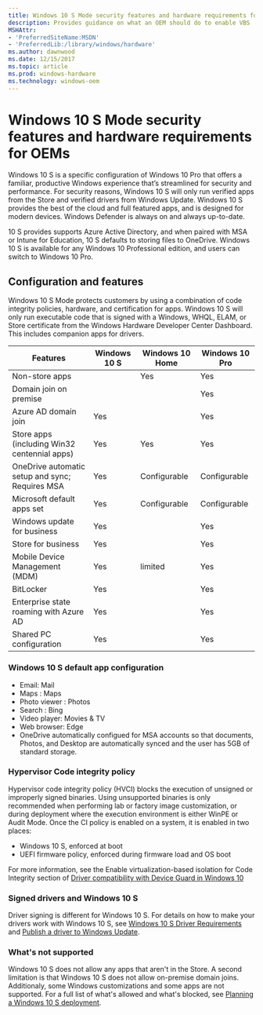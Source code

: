```yaml
---
title: Windows 10 S Mode security features and hardware requirements for OEMs
description: Provides guidance on what an OEM should do to enable VBS
MSHAttr:
- 'PreferredSiteName:MSDN'
- 'PreferredLib:/library/windows/hardware'
ms.author: dawnwood
ms.date: 12/15/2017
ms.topic: article
ms.prod: windows-hardware
ms.technology: windows-oem
---
```


# Windows 10 S Mode security features and hardware requirements for OEMs
Windows 10 S is a specific configuration of Windows 10 Pro that offers a familiar, productive Windows experience that’s streamlined for security and performance. For security reasons, Windows 10 S will only run verified apps from the Store and verified drivers from Windows Update. Windows 10 S provides the best of the cloud and full featured apps, and is designed for modern devices. Windows Defender is always on and always up-to-date. 

10 S provides supports Azure Active Directory, and when paired with MSA or Intune for Education, 10 S defaults to storing files to OneDrive. Windows 10 S is available for any Windows 10 Professional edition, and users can switch to Windows 10 Pro.

## Configuration and features 
Windows 10 S Mode protects customers by using a combination of code integrity policies,  hardware, and certification for apps. Windows 10 S will only run executable code that is signed with a Windows, WHQL, ELAM, or Store certificate from the Windows Hardware Developer Center Dashboard. This includes companion apps for drivers. 

| Features | Windows 10 S | Windows 10 Home | Windows 10 Pro|
|-----------|-----------|---------| ---------|
| Non-store apps | | Yes | Yes |
| Domain join on premise | |  | Yes |
| Azure AD domain join | Yes |  | Yes |
| Store apps (including Win32 centennial apps) | Yes | Yes | Yes |
| OneDrive automatic setup and sync; Requires MSA | Yes | Configurable | Configurable |
| Microsoft default apps set| Yes | Configurable | Configurable |
| Windows update for business | Yes |  | Yes |
| Store for business | Yes |  | Yes |
| Mobile Device Management (MDM) | Yes | limited | Yes |
| BitLocker | Yes | | Yes |
| Enterprise state roaming with Azure AD  | Yes | | Yes |
| Shared PC configuration | Yes | | Yes |

### Windows 10 S default app configuration
* Email: Mail
* Maps : Maps
* Photo viewer : Photos
* Search : Bing
* Video player: Movies & TV
* Web browser: Edge
* OneDrive automatically configued for MSA accounts so that documents, Photos, and Desktop are automatically synced and the user has 5GB of standard storage. 

### Hypervisor Code integrity policy
Hypervisor code integrity policy (HVCI) blocks the execution of unsigned or improperly signed binaries. Using unsupported binaries is only recommended when performing lab or factory image customization, or during deployment where the execution environment is either WinPE or Audit Mode.
Once the CI policy is enabled on a system, it is enabled in two places:

* Windows 10 S, enforced at boot
* UEFI firmware policy, enforced during firmware load and OS boot

For more information, see the Enable virtualization-based isolation for Code Integrity section of [Driver compatibility with Device Guard in Windows 10](https://blogs.msdn.microsoft.com/windows_hardware_certification/2015/05/22/driver-compatibility-with-device-guard-in-windows-10/)

### Signed drivers and Windows 10 S
Driver signing is different for Windows 10 S. For details on how to make your drivers work with Windows 10 S, see [Windows 10 S Driver Requirements](https://docs.microsoft.com/en-us/windows-hardware/drivers/install/windows10sdriverrequirements) and [Publish a driver to Windows Update](https://docs.microsoft.com/en-us/windows-hardware/drivers/dashboard/publish-a-driver-to-windows-update).

### What's not supported
Windows 10 S does not allow any apps that aren't in the Store. A second limitation is that Windows 10 S does not allow on-premise domain joins. Additionaly, some Windows customizations and some apps are not supported. For a full list of what's allowed and what's blocked, see [Planning a Windows 10 S deployment](https://docs.microsoft.com/en-us/windows-hardware/manufacture/desktop/windows-10-s-planning).



